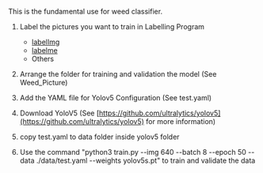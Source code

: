 This is the fundamental use for weed classifier.

1. Label the pictures you want to train in Labelling Program
      - [labelImg](https://github.com/HumanSignal/labelImg)
      - [labelme](https://github.com/labelmeai/labelme)
      - Others
  
2. Arrange the folder for training and validation the model (See Weed_Picture)
3. Add the YAML file for Yolov5 Configuration (See test.yaml)
4. Download YoloV5 (See [https://github.com/ultralytics/yolov5](https://github.com/ultralytics/yolov5) for more information)
5. copy test.yaml to data folder inside yolov5 folder
6. Use the command "python3 train.py --img 640 --batch 8 --epoch 50 --data ./data/test.yaml --weights yolov5s.pt" to train and validate the data
